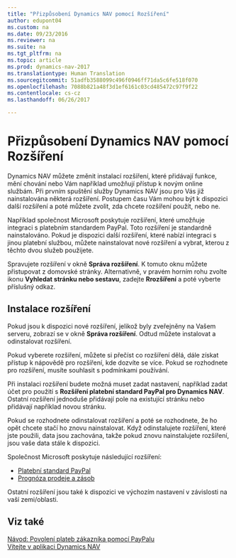 ```yaml
---
title: "Přizpůsobení Dynamics NAV pomocí Rozšíření"
author: edupont04
ms.custom: na
ms.date: 09/23/2016
ms.reviewer: na
ms.suite: na
ms.tgt_pltfrm: na
ms.topic: article
ms.prod: dynamics-nav-2017
ms.translationtype: Human Translation
ms.sourcegitcommit: 51adfb3588099c496f0946ff71da5c6fe518f070
ms.openlocfilehash: 7088b821a48f3d1ef6161c03cd485472c97f9f22
ms.contentlocale: cs-cz
ms.lasthandoff: 06/26/2017

---
```


# <a name="customizing-dynamics-nav-using-extensions"></a>Přizpůsobení Dynamics NAV pomocí Rozšíření
Dynamics NAV můžete změnit instalací rozšíření, které přidávají funkce, mění chování nebo Vám například umožňují přístup k novým online službám.
Při prvním spuštění služby Dynamics NAV jsou pro Vás již nainstalována některá rozšíření. Postupem času Vám mohou být k dispozici další rozšíření a poté můžete zvolit, zda chcete rozšíření použít, nebo ne.

Například společnost Microsoft poskytuje rozšíření, které umožňuje integraci s platebním standardem PayPal. Toto rozšíření je standardně nainstalováno.
Pokud je dispozici další rozšíření, které nabízí integraci s jinou platební službou, můžete nainstalovat nové rozšíření a vybrat, kterou z těchto dvou služeb použijete.  

Spravujete rozšíření v okně **Správa rozšíření**. K tomuto oknu můžete přistupovat z domovské stránky. Alternativně, v pravém horním rohu zvolte ikonu **Vyhledat stránku nebo sestavu**, zadejte **Rrozšíření** a poté vyberte příslušný odkaz.   

## <a name="installing-an-extension"></a>Instalace rozšíření
Pokud jsou k dispozici nové rozšíření, jelikož byly zveřejněny na Vašem serveru, zobrazí se v okně **Správa rozšíření**. Odtud můžete instalovat a odinstalovat rozšíření.  

Pokud vyberete rozšíření, můžete si přečíst co rozšíření dělá, dále získat přístup k nápovědě pro rozšíření, kde dozvíte se více. Pokud se rozhodnete pro rozšíření, musíte souhlasit s podmínkami používání.  

Při instalaci rozšíření budete možná muset zadat nastavení, například zadat účet pro použití s **Rozšíření platební standard PayPal pro Dynamics NAV**.
Ostatní rozšíření jednoduše přidávají pole na existující stránku nebo přidávají například novou stránku.   

Pokud se rozhodnete odinstalovat rozšíření a poté se rozhodnete, že ho opět chcete stačí ho znovu nainstalovat. Když odinstalujete rozšíření, které jste použili, data jsou zachována, takže pokud znovu nainstalujete rozšíření, jsou vaše data stále k dispozici.  

Společnost Microsoft poskytuje následující rozšíření:  
- [Platební standard PayPal](ui-extensions-paypal-payments-standard.md)  
- [Prognóza prodeje a zásob](ui-extensions-sales-forecast.md)  

Ostatní rozšíření jsou také k dispozici ve výchozím nastavení v závislosti na vaší zemi/oblasti.

## <a name="see-also"></a>Viz také  
[Návod: Povolení plateb zákazníka pomocí PayPalu](sales-how-enable-customer-payments-paypal.md)  
[Vítejte v aplikaci Dynamics NAV](across-get-started.md)  

